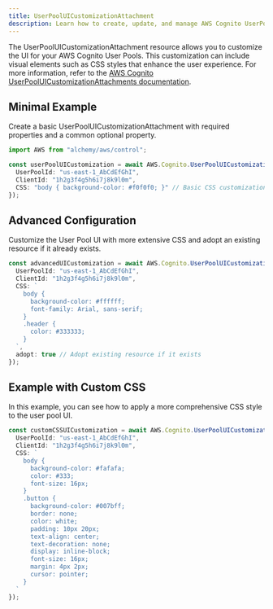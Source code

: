 ```yaml
---
title: UserPoolUICustomizationAttachment
description: Learn how to create, update, and manage AWS Cognito UserPoolUICustomizationAttachments using Alchemy Cloud Control.
---
```


The UserPoolUICustomizationAttachment resource allows you to customize the UI for your AWS Cognito User Pools. This customization can include visual elements such as CSS styles that enhance the user experience. For more information, refer to the [AWS Cognito UserPoolUICustomizationAttachments documentation](https://docs.aws.amazon.com/cognito/latest/userguide/).

## Minimal Example

Create a basic UserPoolUICustomizationAttachment with required properties and a common optional property.

```ts
import AWS from "alchemy/aws/control";

const userPoolUICustomization = await AWS.Cognito.UserPoolUICustomizationAttachment("myUserPoolUICustomization", {
  UserPoolId: "us-east-1_AbCdEfGhI",
  ClientId: "1h2g3f4g5h6i7j8k9l0m",
  CSS: "body { background-color: #f0f0f0; }" // Basic CSS customization
});
```

## Advanced Configuration

Customize the User Pool UI with more extensive CSS and adopt an existing resource if it already exists.

```ts
const advancedUICustomization = await AWS.Cognito.UserPoolUICustomizationAttachment("advancedUserPoolUICustomization", {
  UserPoolId: "us-east-1_AbCdEfGhI",
  ClientId: "1h2g3f4g5h6i7j8k9l0m",
  CSS: `
    body { 
      background-color: #ffffff; 
      font-family: Arial, sans-serif; 
    }
    .header { 
      color: #333333; 
    }
  `,
  adopt: true // Adopt existing resource if it exists
});
```

## Example with Custom CSS

In this example, you can see how to apply a more comprehensive CSS style to the user pool UI.

```ts
const customCSSUICustomization = await AWS.Cognito.UserPoolUICustomizationAttachment("customCSSUserPoolUICustomization", {
  UserPoolId: "us-east-1_AbCdEfGhI",
  ClientId: "1h2g3f4g5h6i7j8k9l0m",
  CSS: `
    body { 
      background-color: #fafafa; 
      color: #333; 
      font-size: 16px; 
    }
    .button { 
      background-color: #007bff; 
      border: none; 
      color: white; 
      padding: 10px 20px; 
      text-align: center; 
      text-decoration: none; 
      display: inline-block; 
      font-size: 16px; 
      margin: 4px 2px; 
      cursor: pointer; 
    }
  `
});
```
